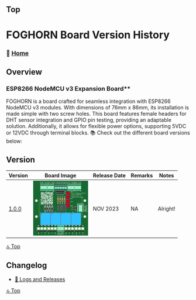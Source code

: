 ## Top
# FOGHORN Board Version History



### 🏡 [Home](https://github.com/seryalda)

## Overview

### ESP8266 NodeMCU v3 Expansion Board**
FOGHORN is a board crafted for seamless integration with ESP8266 NodeMCU v3 modules. With dimensions of 76mm x 86mm, its installation is made simple with two screw holes. This board features female headers for DHT sensor integration and GPIO pin testing, providing an adaptable solution. Additionally, it allows for flexible power options, supporting 5VDC or 12VDC through terminal blocks.
📚 Check out the different board versions below:

## Version
<!--
- [🚀 Version 1.0.0](./1.0.0) : This is the initial board version that started it all!
-->

| Version | Board Image | Release Date  | Remarks   | Notes |
|--------------------|--------------------------------------------|-------------------------------------------------------------------------------------------------------|--------------------------------------------------------------------------------------------------------------------------------------------------|---------------|
| [1.0.0](./1.0.0) | <img src="1.0.0/images/3dv1.png" alt="PCB Back" width="150"> | NOV 2023 | NA | Alright! |


[🔝 Top](#top)


## Changelog
- [📃 Logs and Releases](./changelog.md)



[🔝 Top](#top)

